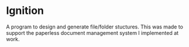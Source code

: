 # Ignition

A program to design and generate file/folder stuctures. This was made to support the paperless document management system I implemented at work. 
